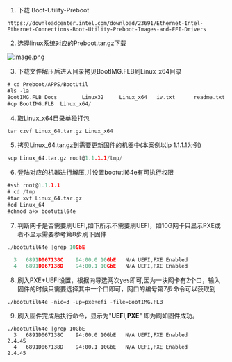 1. 下载 Boot-Utility-Preboot
```basic
https://downloadcenter.intel.com/download/23691/Ethernet-Intel-Ethernet-Connections-Boot-Utility-Preboot-Images-and-EFI-Drivers
```

2. 选择linux系统对应的Preboot.tar.gz下载

  ![image.png](https://user-images.githubusercontent.com/19662303/168554709-41878891-d230-4c19-8e8b-99d001b51742.png)

3. 下载文件解压后进入目录拷贝BootIMG.FLB到Linux_x64目录
```go
# cd Preboot/APPS/BootUtil
#ls -la
BootIMG.FLB Docs        Linux32     Linux_x64   iv.txt      readme.txt
#cp BootIMG.FLB  Linux_x64/
```

4. 取Linux_x64目录单独打包
```go
tar czvf Linux_64.tar.gz Linux_x64
```

5. 拷贝Linux_64.tar.gz到需要更新固件的机器中(本案例以ip 1.1.1.1为例)
```go
scp Linux_64.tar.gz root@1.1.1.1/tmp/
```

6. 登陆对应的机器进行解压,并设置bootutil64e有可执行权限
```go
#ssh root@1.1.1.1
# cd /tmp 
#tar xvf Linux_64.tar.gz
#cd Linux_64
#chmod a+x bootutil64e
```

7. 判断网卡是否需要刷UEFI,如下所示不需要刷UEFI，如10G网卡只显示PXE或者不显示需要参考第8步刷下固件

```go
./bootutil64e |grep 10GbE

  3   6891D067138C    94:00.0 10GbE   N/A UEFI,PXE Enabled              2.4.45
  4   6891D067138D    94:00.1 10GbE   N/A UEFI,PXE Enabled              2.4.45
```

8. 刷入PXE+UEFI设置，根据向导选两次yes即可,因为一块网卡有2个口，输入固件的时候只需要选择其中一个口即可，网口的编号第7步命令可以获取到
    
```basic
./bootutil64e -nic=3 -up=pxe+efi -file=BootIMG.FLB
```

9. 刷入固件完成后执行命令，显示为"**UEFI,PXE**" 即为刷如固件成功。
    
```basic
./bootutil64e |grep 10GbE
  3   6891D067138C    94:00.0 10GbE   N/A UEFI,PXE Enabled              2.4.45
  4   6891D067138D    94:00.1 10GbE   N/A UEFI,PXE Enabled              2.4.45
```



